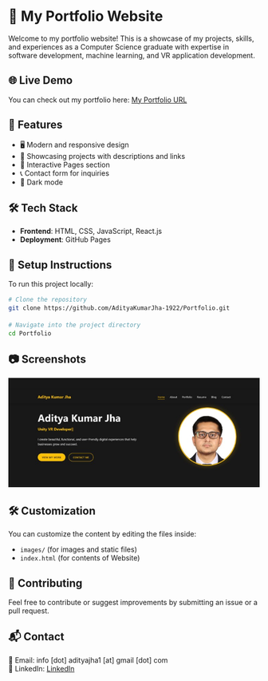 # 🚀 My Portfolio Website

Welcome to my portfolio website! This is a showcase of my projects, skills, and experiences as a Computer Science graduate with expertise in software development, machine learning, and VR application development.

## 🌐 Live Demo
You can check out my portfolio here: [My Portfolio URL](https://adityakumarjha.com.np)

## 📌 Features
- 🖥️ Modern and responsive design
- 📂 Showcasing projects with descriptions and links
- 📝 Interactive Pages section 
- 📞 Contact form for inquiries
- 🌙 Dark mode 

## 🛠️ Tech Stack
- **Frontend**: HTML, CSS, JavaScript, React.js
- **Deployment**: GitHub Pages

## 📖 Setup Instructions
To run this project locally:

```bash
# Clone the repository
git clone https://github.com/AdityaKumarJha-1922/Portfolio.git

# Navigate into the project directory
cd Portfolio

```

## 📷 Screenshots
![Portfolio Preview](https://github.com/AdityaKumarJha-1922/Portfolio/blob/main/images/Porfolio%20Sample1.jpg)

## 🛠️ Customization
You can customize the content by editing the files inside:
- `images/` (for images and static files)
- `index.html` (for contents of Website)

## 🤝 Contributing
Feel free to contribute or suggest improvements by submitting an issue or a pull request.

## 📬 Contact
📧 Email: info [dot] adityajha1 [at] gmail [dot] com  
🔗 LinkedIn: [LinkedIn](https://www.linkedin.com/in/aditya-kumar-jha-572149197/)